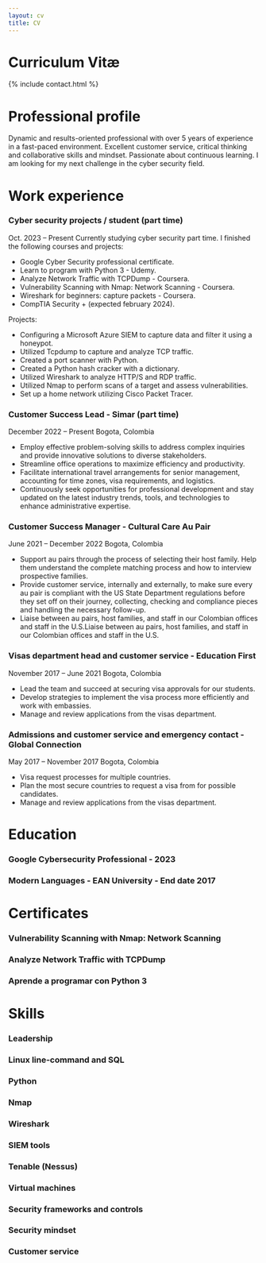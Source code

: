 ```yaml
---
layout: cv
title: CV
---
```


# Curriculum Vitæ

{% include contact.html %}

# Professional profile

Dynamic and results-oriented professional with over 5 years of experience in a fast-paced environment. Excellent customer service, critical thinking and collaborative skills and mindset. Passionate about continuous learning. I am looking for my next challenge in the cyber security field.

# Work experience

### Cyber security projects / student (part time)
Oct. 2023 – Present
Currently studying cyber security part time. I finished the following courses and projects:
* Google Cyber Security professional certificate.
* Learn to program with Python 3 - Udemy.
* Analyze Network Traffic with TCPDump - Coursera.
* Vulnerability Scanning with Nmap: Network Scanning - Coursera.
* Wireshark for beginners: capture packets - Coursera.
* CompTIA Security + (expected february 2024).

  
Projects:
* Configuring a Microsoft Azure SIEM to capture data and filter it using a honeypot.
* Utilized Tcpdump to capture and analyze TCP traffic.
* Created a port scanner with Python.
* Created a Python hash cracker with a dictionary.
* Utilized Wireshark to analyze HTTP/S and RDP traffic.
* Utilized Nmap to perform scans of a target and assess vulnerabilities.
* Set up a home network utilizing Cisco Packet Tracer.

### Customer Success Lead - Simar (part time)
December 2022 – Present
	Bogota, Colombia
* Employ effective problem-solving skills to address complex inquiries and provide innovative solutions to diverse stakeholders.
* Streamline office operations to maximize efficiency and productivity.
* Facilitate international travel arrangements for senior management, accounting for time zones, visa requirements, and logistics.
* Continuously seek opportunities for professional development and stay updated on the latest industry trends, tools, and technologies to enhance administrative expertise.

### Customer Success Manager - Cultural Care Au Pair
June 2021 – December 2022
	Bogota, Colombia
* Support au pairs through the process of selecting their host family. Help them understand the complete matching process and how to interview prospective families.
* Provide customer service, internally and externally, to make sure every au pair is compliant with the US State Department regulations before they set off on their journey, collecting, checking and compliance pieces and handling the necessary follow-up.
* Liaise between au pairs, host families, and staff in our Colombian offices and staff in the U.S.Liaise between au pairs, host families, and staff in our Colombian offices and staff in the U.S.

### Visas department head and customer service - Education First
November 2017 – June 2021
	Bogota, Colombia
* Lead the team and succeed at securing visa approvals for our students.
* Develop strategies to implement the visa process more efficiently and work with embassies.
* Manage and review applications from the visas department.

### Admissions and customer service and emergency contact - Global Connection
May 2017 – November 2017
	Bogota, Colombia
* Visa request processes for multiple countries.
* Plan the most secure countries to request a visa from for possible candidates.
* Manage and review applications from the visas department.
  
# Education
### Google Cybersecurity Professional - 2023
### Modern Languages - EAN University - End date 2017

# Certificates
### Vulnerability Scanning with Nmap: Network Scanning
### Analyze Network Traffic with TCPDump
### Aprende a programar con Python 3

# Skills
### Leadership
### Linux line-command and SQL
### Python
### Nmap
### Wireshark
### SIEM tools
### Tenable (Nessus)
### Virtual machines
### Security frameworks and controls
### Security mindset
### Customer service
